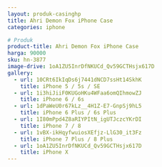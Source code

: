 ```yaml
---
layout: produk-casinghp
title: Ahri Demon Fox iPhone Case
categories: iphone

# Produk
product-title: Ahri Demon Fox iPhone Case
harga: 90000
sku: hn-3877
image-drive: 1oA1ZU5InrDfNKUCd_Qv59GCTHsjx617D
gallery:
  - url: 10CRt6IkIqDs6j7441dNCD7ssHt14SkhK
    title: iPhone 5 / 5s / SE
  - url: 1i3hiJiiF0KUGoHKu4WFaa6omQIhmowZJ
    title: iPhone 6 / 6s
  - url: 1dPaWeU0r67kLz__4H1Z-E7-GnpSj9hL5
    title: iPhone 6 Plus / 6s Plus
  - url: 1I80mPpd4Z8aRIYPItN_igUTJczcYKrDI
    title: iPhone 7 / 8
  - url: 1vBX-ikHqyfwuiosXEfjz-LlG30_it3Fz
    title: iPhone 7 Plus / 8 Plus
  - url: 1oA1ZU5InrDfNKUCd_Qv59GCTHsjx617D
    title: iPhone X
---
```

